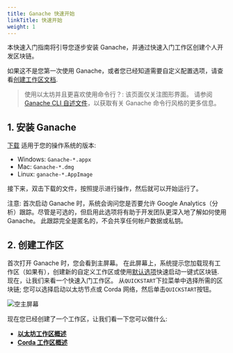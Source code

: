```yaml
---
title: Ganache 快速开始
linkTitle: 快速开始
weight: 1
---
```


本快速入门指南将引导您逐步安装 Ganache，并通过快速入门工作区创建个人开发区块链。

如果这不是您第一次使用 Ganache，或者您已经知道需要自定义配置选项，请查看[创建工作区文档](/docs/ganache/workspaces/creating-workspaces).

> 使用以太坊并且更喜欢使用命令行？: 该页面仅关注图形界面。 请参阅[Ganache CLI 自述文件](https://github.com/trufflesuite/ganache-cli/blob/master/README.md)，以获取有关 Ganache 命令行风格的更多信息。

## 1. 安装 Ganache

[下载](https://github.com/trufflesuite/ganache/releases) 适用于您的操作系统的版本:

- Windows: `Ganache-*.appx`
- Mac: `Ganache-*.dmg`
- Linux: `ganache-*.AppImage`

接下来，双击下载的文件，按照提示进行操作，然后就可以开始运行了。

注意: 首次启动 Ganache 时，系统会询问您是否要允许 Google Analytics（分析）跟踪。尽管是可选的，但启用此选项将有助于开发团队更深入地了解如何使用 Ganache。 此跟踪完全是匿名的，不会共享任何帐户数据或私钥。

## 2. 创建工作区

首次打开 Ganache 时，您会看到主屏幕。 在此屏幕上，系统提示您加载现有工作区（如果有），创建新的自定义工作区或使用[默认选项](/docs/ganache/reference/workspace-default-configuration)快速启动一键式区块链.
现在，让我们来看一个快速入门工作区。
从`QUICKSTART`下拉菜单中选择所需的区块链; 您可以选择启动以太坊节点或 Corda 网络，然后单击`QUICKSTART`按钮。

![空主屏幕](/img/docs/ganache/ganache-home-empty.png)

现在您已经创建了一个工作区，让我们看一下您可以做什么:

- **[以太坊工作区概述](./workspaces/ethereum)**
- **[Corda 工作区概述](./corda/workspace-overview)**
